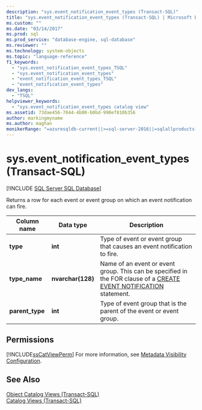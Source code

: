 ```yaml
---
description: "sys.event_notification_event_types (Transact-SQL)"
title: "sys.event_notification_event_types (Transact-SQL) | Microsoft Docs"
ms.custom: ""
ms.date: "03/14/2017"
ms.prod: sql
ms.prod_service: "database-engine, sql-database"
ms.reviewer: ""
ms.technology: system-objects
ms.topic: "language-reference"
f1_keywords: 
  - "sys.event_notification_event_types_TSQL"
  - "sys.event_notification_event_types"
  - "event_notification_event_types_TSQL"
  - "event_notification_event_types"
dev_langs: 
  - "TSQL"
helpviewer_keywords: 
  - "sys.event_notification_event_types catalog view"
ms.assetid: 73dae456-7044-4b00-b0bd-990ef810b356
author: markingmyname
ms.author: maghan
monikerRange: "=azuresqldb-current||>=sql-server-2016||=sqlallproducts-allversions||>=sql-server-linux-2017||=azuresqldb-mi-current"
---
```

# sys.event_notification_event_types (Transact-SQL)
[!INCLUDE [SQL Server SQL Database](../../includes/applies-to-version/sql-asdb.md)]

  Returns a row for each event or event group on which an event notification can fire.  
  
|Column name|Data type|Description|  
|-----------------|---------------|-----------------|  
|**type**|**int**|Type of event or event group that causes an event notification to fire.|  
|**type_name**|**nvarchar(128)**|Name of an event or event group. This can be specified in the FOR clause of a [CREATE EVENT NOTIFICATION](../../t-sql/statements/create-event-notification-transact-sql.md) statement.|  
|**parent_type**|**int**|Type of event group that is the parent of the event or event group.|  
  
## Permissions  
 [!INCLUDE[ssCatViewPerm](../../includes/sscatviewperm-md.md)] For more information, see [Metadata Visibility Configuration](../../relational-databases/security/metadata-visibility-configuration.md).  
  
## See Also  
 [Object Catalog Views &#40;Transact-SQL&#41;](../../relational-databases/system-catalog-views/object-catalog-views-transact-sql.md)   
 [Catalog Views &#40;Transact-SQL&#41;](../../relational-databases/system-catalog-views/catalog-views-transact-sql.md)  
  
  
